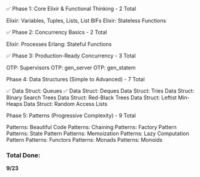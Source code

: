 ✅ Phase 1: Core Elixir & Functional Thinking - 2 Total

Elixir: Variables, Tuples, Lists, List BIFs
Elixir: Stateless Functions

✅ Phase 2: Concurrency Basics - 2 Total

Elixir: Processes
Erlang: Stateful Functions

✅ Phase 3: Production-Ready Concurrency - 3 Total

OTP: Supervisors
OTP: gen_server
OTP: gen_statem

Phase 4: Data Structures (Simple to Advanced) - 7 Total

✅ Data Struct: Queues
✅ Data Struct: Deques
Data Struct: Tries
Data Struct: Binary Search Trees
Data Struct: Red-Black Trees
Data Struct: Leftist Min-Heaps
Data Struct: Random Access Lists

Phase 5: Patterns (Progressive Complexity) - 9 Total

Patterns: Beautiful Code
Patterns: Chaining
Patterns: Factory Pattern
Patterns: State Pattern
Patterns: Memoization
Patterns: Lazy Computation Pattern
Patterns: Functors
Patterns: Monads
Patterns: Monoids

### Total Done:
**9/23**

